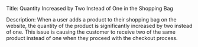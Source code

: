 Title: Quantity Increased by Two Instead of One in the Shopping Bag

Description: When a user adds a product to their shopping bag on the website, the quantity of the product is significantly increased by two instead of one. This issue is causing the customer to receive two of the same product instead of one when they proceed with the checkout process.
